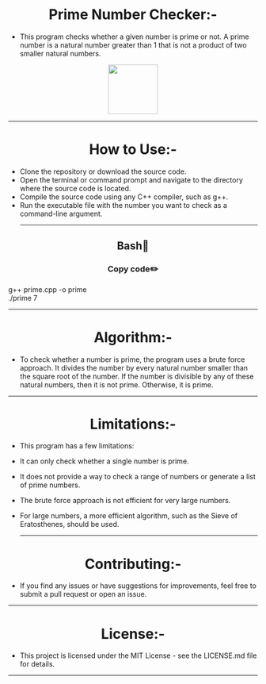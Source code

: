 <h1 align="center" >Prime Number Checker:-</h1>

- This program checks whether a given number is prime or not. A prime number is a natural number greater than 1 that is not a product of two smaller natural numbers.

<div align="center" >
<img height="100" wedith="100" src="https://res.cloudinary.com/practicaldev/image/fetch/s--it7aWv4F--/c_limit%2Cf_auto%2Cfl_progressive%2Cq_66%2Cw_880/https://dev-to-uploads.s3.amazonaws.com/uploads/articles/rjdim9k4525gck7ko2hk.gif"></div>
<hr>
<h1 align="center" >How to Use:-</h1>

- Clone the repository or download the source code.
- Open the terminal or command prompt and navigate to the directory where the source code is located.
- Compile the source code using any C++ compiler, such as g++.
- Run the executable file with the number you want to check as a command-line argument.<hr>
<h2 align="center" >Bash📖</h2>
<h3 align="center" >Copy code✏️</h3>

g++ prime.cpp -o prime<br>
./prime 7<br>
<hr>
<h1 align="center" >Algorithm:-</h1>

- To check whether a number is prime, the program uses a brute force approach. It divides the number by every natural number smaller than the square root of the number. If the number is divisible by any of these natural numbers, then it is not prime. Otherwise, it is prime.
<hr>
<h1 align="center" >Limitations:-</h1>

- This program has a few limitations:

- It can only check whether a single number is prime.
-  It does not provide a way to check a range of numbers or generate a list of prime numbers.
- The brute force approach is not efficient for very large numbers.
-  For large numbers, a more efficient algorithm, such as the Sieve of Eratosthenes, should be used.<hr>
<h1 align="center" >Contributing:-</h1>

- If you find any issues or have suggestions for improvements, feel free to submit a pull request or open an issue.
<hr>
<h1 align="center" >License:-</h1>

- This project is licensed under the MIT License - see the LICENSE.md file for details.
<hr>



